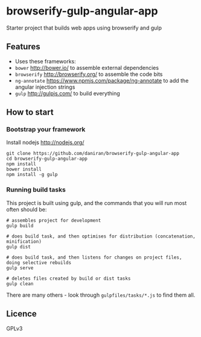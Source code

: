 # browserify-gulp-angular-app

Starter project that builds web apps using browserify and gulp

## Features

- Uses these frameworks:
- `bower` http://bower.io/ to assemble external dependencies
- `browserify` http://browserify.org/ to assemble the code bits
- `ng-annotate` https://www.npmjs.com/package/ng-annotate to add the angular injection strings
- `gulp` http://gulpjs.com/ to build everything

## How to start

### Bootstrap your framework

Install nodejs http://nodejs.org/

    git clone https://github.com/daniran/browserify-gulp-angular-app
    cd browserify-gulp-angular-app
    npm install   
    bower install
    npm install -g gulp

### Running build tasks

This project is built using gulp,
and the commands that you will run most often should be:

    # assembles project for development
    gulp build

    # does build task, and then optimises for distribution (concatenation, minification)
    gulp dist

    # does build task, and then listens for changes on project files, doing selective rebuilds
    gulp serve

    # deletes files created by build or dist tasks
    gulp clean

There are many others - look through `gulpfiles/tasks/*.js` to find them all.

## Licence

GPLv3
